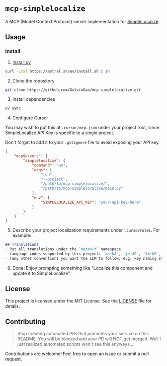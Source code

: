 # `mcp-simplelocalize`

A MCP (Model Context Protocol) server implementation for [SimpleLocalize](https://simplelocalize.io).

## Usage

### Install

1. [Install uv](https://docs.astral.sh/uv/getting-started/installation/)

```bash
curl -LsSf https://astral.sh/uv/install.sh | sh
```

2. Clone the repository

```bash
git clone https://github.com/GalvinGao/mcp-simplelocalize.git
```

3. Install dependencies

```bash
uv sync
```

4. Configure Cursor

You may wish to put this at `.cursor/mcp.json` under your project root, since SimpleLocalize API Key is specific to a single project.

Don't forget to add it to your `.gitignore` file to avoid exposing your API key.

```json
{
	"mcpServers": {
		"simplelocalize": {
			"command": "uv",
			"args": [
				"run",
				"--project",
				"/path/to/mcp-simplelocalize/",
				"/path/to/mcp-simplelocalize/main.py"
			],
			"env": {
				"SIMPLELOCALIZE_API_KEY": "your-api-key-here"
			}
		}
	}
}
```

5. Describe your project localization requirements under `.cursorrules`. For example:

```markdown
## Translations
- Put all translations under the `default` namespace
- Language codes supported by this project: `en-US`, `ja-JP`, `ko-KR`, and `zh-Hant`.
- (any other conventions you want the LLM to follow, e.g. key naming style, etc. or just give it some examples would work well)
```

6. Done! Enjoy prompting something like "Localize this component and update it to SimpleLocalize".

## License

This project is licensed under the MIT License. See the [LICENSE](LICENSE) file for details.

## Contributing

> Stop creating automated PRs that promotes your service on this README. You will be blocked and your PR will NOT get merged.
> Well I just realized automated scripts won't see this anyways...

Contributions are welcome! Feel free to open an issue or submit a pull request.
